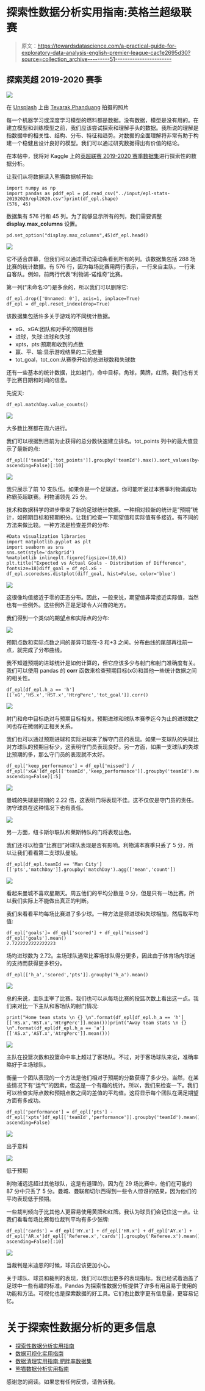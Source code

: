 # 探索性数据分析实用指南:英格兰超级联赛

> 原文：<https://towardsdatascience.com/a-practical-guide-for-exploratory-data-analysis-english-premier-league-cac1e2695d30?source=collection_archive---------51----------------------->

## 探索英超 2019-2020 赛季

![](img/5e48217be06888ddd70bc0965daa0ebf.png)

在 [Unsplash](https://unsplash.com/s/photos/football?utm_source=unsplash&utm_medium=referral&utm_content=creditCopyText) 上由 [Tevarak Phanduang](https://unsplash.com/@namakuki?utm_source=unsplash&utm_medium=referral&utm_content=creditCopyText) 拍摄的照片

每一个机器学习或深度学习模型的燃料都是数据。没有数据，模型是没有用的。在建立模型和训练模型之前，我们应该尝试探索和理解手头的数据。我所说的理解是指数据中的相关性、结构、分布、特征和趋势。对数据的全面理解将非常有助于构建一个稳健且设计良好的模型。我们可以通过研究数据得出有价值的结论。

在本帖中，我将对 Kaggle 上的[英超联赛 2019-2020 赛季数据集](https://www.kaggle.com/idoyo92/epl-stats-20192020)进行探索性的数据分析。

让我们从将数据读入熊猫数据帧开始:

```
import numpy as np
import pandas as pddf_epl = pd.read_csv("../input/epl-stats-20192020/epl2020.csv")print(df_epl.shape)
(576, 45)
```

数据集有 576 行和 45 列。为了能够显示所有的列，我们需要调整 **display.max_columns** 设置。

```
pd.set_option("display.max_columns",45)df_epl.head()
```

![](img/3dc9ce170aa31b87d95fa9e07e6075ae.png)

它不适合屏幕，但我们可以通过滑动滚动条看到所有的列。该数据集包括 288 场比赛的统计数据。有 576 行，因为每场比赛用两行表示，一行来自主队，一行来自客队。例如，前两行代表“利物浦-诺维奇”比赛。

第一列(“未命名:0”)是多余的，所以我们可以删除它:

```
df_epl.drop(['Unnamed: 0'], axis=1, inplace=True)
df_epl = df_epl.reset_index(drop=True)
```

该数据集包括许多关于游戏的不同统计数据。

*   xG、xGA:团队和对手的预期目标
*   进球，失球:进球和失球
*   xpts，pts:预期和收到的点数
*   赢、平、输:显示游戏结果的二元变量
*   tot_goal，tot_con:从赛季开始的总进球数和失球数

还有一些基本的统计数据，比如射门，命中目标，角球，黄牌，红牌。我们也有关于比赛日期和时间的信息。

先说天:

```
df_epl.matchDay.value_counts()
```

![](img/35199a37ef295a9fefa0c721e8d4aabf.png)

大多数比赛都在周六进行。

我们可以根据到目前为止获得的总分数快速建立排名。tot_points 列中的最大值显示了最新的点:

```
df_epl[['teamId','tot_points']].groupby('teamId').max().sort_values(by='tot_points', ascending=False)[:10]
```

![](img/3d0c419def76edf8353135a2cb46bb3e.png)

我只展示了前 10 支队伍。如果你是一个足球迷，你可能听说过本赛季利物浦成功称霸英超联赛。利物浦领先 25 分。

技术和数据科学的进步带来了新的足球统计数据。一种相对较新的统计是“预期”统计，如预期目标和预期积分。让我们检查一下期望值和实际值有多接近。有不同的方法来做比较。一种方法是检查差异的分布:

```
#Data visualization libraries
import matplotlib.pyplot as plt
import seaborn as sns
sns.set(style='darkgrid')
%matplotlib inlineplt.figure(figsize=(10,6))
plt.title("Expected vs Actual Goals - Distribution of Difference", fontsize=18)diff_goal = df_epl.xG - df_epl.scoredsns.distplot(diff_goal, hist=False, color='blue')
```

![](img/77781f5d26e26be6b1b721e085d469ab.png)

这很像均值接近于零的正态分布。因此，一般来说，期望值非常接近实际值，当然也有一些例外。这些例外正是足球令人兴奋的地方。

我们得到一个类似的期望点和实际点的分布:

![](img/ca0190071c01cc09063a5b03ca69b6c1.png)

预期点数和实际点数之间的差异可能在-3 和+3 之间。分布曲线的尾部再往前一点，就完成了分布曲线。

我不知道预期的进球统计是如何计算的，但它应该多少与射门和射门准确度有关。我们可以使用 pandas 的 **corr** 函数来检查预期目标(xG)和其他一些统计数据之间的相关性。

```
df_epl[df_epl.h_a == 'h'][['xG','HS.x','HST.x','HtrgPerc','tot_goal']].corr()
```

![](img/11f25e787f55d2d11ff220f8706b7431.png)

射门和命中目标绝对与预期目标相关。预期进球和球队本赛季迄今为止的进球数之间也存在微弱的正相关关系。

我们也可以通过预期进球和实际进球来了解守门员的表现。如果一支球队的失球比对方球队的预期目标少，这表明守门员表现良好。另一方面，如果一支球队的失球比预期的多，那么守门员的表现就不太好。

```
df_epl['keep_performance'] = df_epl['missed'] / df_epl['xGA']df_epl[['teamId','keep_performance']].groupby('teamId').mean().sort_values(by='keep_performance', ascending=False)[:5]
```

![](img/074fc96a527ec1dd5128d56d962ab1d4.png)

曼城的失球是预期的 2.22 倍，这表明门将表现不佳。这不仅仅是守门员的责任。防守球员在这种情况下也有责任。

![](img/53a292d4337f6bad29f37331cedf6804.png)

另一方面，纽卡斯尔联队和莱斯特队的门将表现出色。

我们还可以检查“比赛日”对球队表现是否有影响。利物浦本赛季只丢了 5 分，所以让我们看看第二支球队曼城。

```
df_epl[df_epl.teamId == 'Man City'][['pts','matchDay']].groupby('matchDay').agg(['mean','count'])
```

![](img/be5f87c3904d8ccf2bade304551c43eb.png)

看起来曼城不喜欢星期天。周五他们的平均分数是 0 分，但是只有一场比赛，所以我们实际上不能做出真正的判断。

我们来看看平均每场比赛进了多少球。一种方法是将进球和失球相加，然后取平均值:

```
df_epl['goals']= df_epl['scored'] + df_epl['missed']
df_epl['goals'].mean()
2.7222222222222223
```

场均进球数为 2.72。主场球队通常比客场球队得分更多，因此由于体育场内球迷的支持而获得更多积分。

```
df_epl[['h_a','scored','pts']].groupby('h_a').mean()
```

![](img/5316c594afd5dc1ce5188d1364ce8282.png)

总的来说，主队主宰了比赛。我们也可以从每场比赛的投篮次数上看出这一点。我们来对比一下主队和客场队的射门情况:

```
print("Home team stats \n {} \n".format(df_epl[df_epl.h_a == 'h'][['HS.x','HST.x','HtrgPerc']].mean()))print("Away team stats \n {} \n".format(df_epl[df_epl.h_a == 'a'][['AS.x','AST.x','AtrgPerc']].mean()))
```

![](img/3d883e7598f7f460bf775e4f05dd60f0.png)

主队在投篮次数和投篮命中率上超过了客场队。不过，对于客场球队来说，准确率略好于主场球队。

衡量一个团队表现的一个方法是他们相对于预期的分数获得了多少分。当然，在某些情况下有“运气”的因素，但这是一个有趣的统计。所以，我们来检查一下。我们可以检查实际点数和预期点数之间的差值的平均值。这将显示每个团队在满足期望方面有多成功。

```
df_epl['performance'] = df_epl['pts'] - df_epl['xpts']df_epl[['teamId','performance']].groupby('teamId').mean().sort_values(by='performance', ascending=False)
```

![](img/d1758a701d379cae26d1eb96b1f60ef0.png)

出乎意料

![](img/97bfe2c5bbfbe7269c77c626b9baa5d0.png)

低于预期

利物浦远远超过其他球队，这是有道理的，因为在 29 场比赛中，他们在可能的 87 分中只丢了 5 分。曼城、曼联和切尔西得到一些令人惊讶的结果，因为他们的平均表现低于预期。

一些裁判倾向于比其他人更容易使用黄牌和红牌。我认为球员们会记住这一点。让我们看看每场比赛每位裁判平均有多少张牌:

```
df_epl['cards'] = df_epl['HY.x'] + df_epl['HR.x'] + df_epl['AY.x'] + df_epl['AR.x']df_epl[['Referee.x','cards']].groupby('Referee.x').mean().sort_values(by='cards', ascending=False)[:10]
```

![](img/ac5abe660ae74a516663186fe09cf58d.png)

当裁判是米迪恩的时候，球员应该更加小心。

关于球队、球员和裁判的表现，我们可以想出更多的表现指标。我已经试着涵盖了足球中一些有趣的标准。Pandas 为探索性数据分析提供了许多有用且易于使用的功能和方法。可视化也是探索数据的好工具。它们也比数字更有信息量，更容易记忆。

# **关于探索性数据分析的更多信息**

*   [探索性数据分析实用指南](/a-practical-guide-for-exploratory-data-analysis-5ab14d9a5f24)
*   [数据可视化实用指南](/a-practical-guide-on-data-visualization-5c31a0e0fcd5)
*   [数据清理实用指南:肥胖率数据集](/a-practical-guide-for-data-cleaning-obesity-rate-dataset-aff9d12390c8)
*   [熊猫数据分析实用指南](/a-practical-guide-for-data-analysis-with-pandas-e24e467195a9)

感谢您的阅读。如果您有任何反馈，请告诉我。